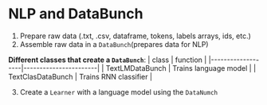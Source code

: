 # NLP and DataBunch
  
1. Prepare raw data (.txt, .csv, dataframe, tokens, labels arrays, ids, etc.)
2. Assemble raw data in a `DataBunch`(prepares data for NLP)

**Different classes that create a `DataBunch`**:
| class             | function              |
|-------------------|-----------------------|
| TextLMDataBunch   | Trains language model |
| TextClasDataBunch | Trains RNN classifier |

3. Create a `Learner` with a language model using the `DataNumch`